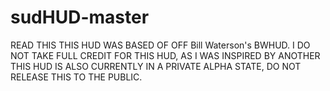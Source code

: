 sudHUD-master
=============
READ THIS
THIS HUD WAS BASED OF OFF Bill Waterson's BWHUD. I DO NOT TAKE FULL CREDIT FOR THIS HUD, AS I WAS INSPIRED BY ANOTHER
THIS HUD IS ALSO CURRENTLY IN A PRIVATE ALPHA STATE, DO NOT RELEASE THIS TO THE PUBLIC.
